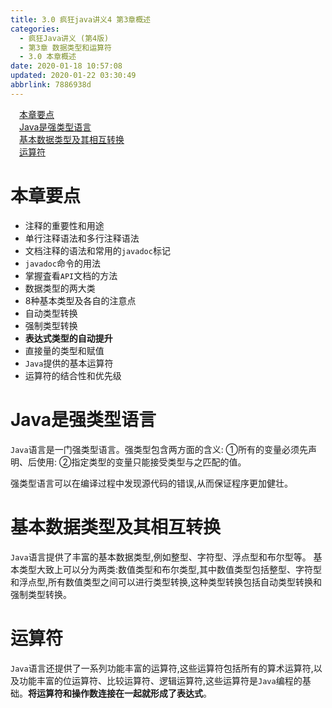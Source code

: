 ```yaml
---
title: 3.0 疯狂java讲义4 第3章概述
categories: 
  - 疯狂Java讲义 (第4版)
  - 第3章 数据类型和运算符
  - 3.0 本章概述
date: 2020-01-18 10:57:08
updated: 2020-01-22 03:30:49
abbrlink: 7886938d
---
```

<div id='my_toc'><a href="/JavaReadingNotes/7886938d/#本章要点" class="header_1">本章要点</a><br><a href="/JavaReadingNotes/7886938d/#Java是强类型语言" class="header_1">Java是强类型语言</a><br><a href="/JavaReadingNotes/7886938d/#基本数据类型及其相互转换" class="header_1">基本数据类型及其相互转换</a><br><a href="/JavaReadingNotes/7886938d/#运算符" class="header_1">运算符</a><br></div>
<style>.header_1{margin-left: 1em;}.header_2{margin-left: 2em;}.header_3{margin-left: 3em;}.header_4{margin-left: 4em;}.header_5{margin-left: 5em;}.header_6{margin-left: 6em;}</style>
<!--more-->
<script>if (navigator.platform.search('arm')==-1){document.getElementById('my_toc').style.display = 'none';}var e,p = document.getElementsByTagName('p');while (p.length>0) {e = p[0];e.parentElement.removeChild(e);}</script>

<!--end-->
# 本章要点
- 注释的重要性和用途
- 单行注释语法和多行注释语法
- 文档注释的语法和常用的`javadoc`标记
- `javadoc`命令的用法
- 掌握査看`API`文档的方法
- 数据类型的两大类
- 8种基本类型及各自的注意点
- 自动类型转换
- 强制类型转换
- **表达式类型的自动提升**
- 直接量的类型和赋值
- `Java`提供的基本运算符
- 运算符的结合性和优先级

# Java是强类型语言
`Java`语言是一门强类型语言。强类型包含两方面的含义:
①所有的变量必须先声明、后使用:
②指定类型的变量只能接受类型与之匹配的值。

强类型语言可以在编译过程中发现源代码的错误,从而保证程序更加健壮。
# 基本数据类型及其相互转换
`Java`语言提供了丰富的基本数据类型,例如整型、字符型、浮点型和布尔型等。
基本类型大致上可以分为两类:数值类型和布尔类型,其中数值类型包括整型、字符型和浮点型,所有数值类型之间可以进行类型转换,这种类型转换包括自动类型转换和强制类型转换。
# 运算符
`Java`语言还提供了一系列功能丰富的运算符,这些运算符包括所有的算术运算符,以及功能丰富的位运算符、比较运算符、逻辑运算符,这些运算符是`Java`编程的基础。**将运算符和操作数连接在一起就形成了表达式**。

